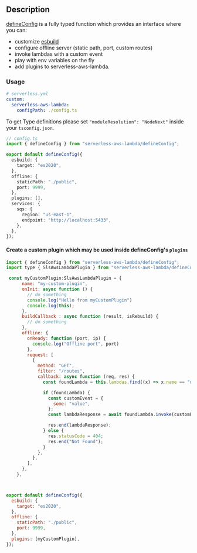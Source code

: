 ## Description

[defineConfig](../src/defineConfig.ts) is a fully typed function which provides an interface where you can:

- customize [esbuild](esbuild.md)
- configure offline server (static path, port, custom routes)
- invoke lambdas with a custom event
- play with env variables on the fly
- add plugins to serverless-aws-lambda.

### Usage

```yaml
# serverless.yml
custom:
  serverless-aws-lambda:
    configPath: ./config.ts
```

To get Type definitions please set `"moduleResolution": "NodeNext"` inside your `tsconfig.json`.

```ts
// config.ts
import { defineConfig } from "serverless-aws-lambda/defineConfig";

export default defineConfig({
  esbuild: {
    target: "es2020",
  },
  offline: {
    staticPath: "./public",
    port: 9999,
  },
  plugins: [],
  services: {
    sqs: {
      region: "us-east-1",
      endpoint: "http://localhost:5433",
    },
  },
});
```

#### Create a custom plugin which may be used inside defineConfig's `plugins`

```js
import { defineConfig } from "serverless-aws-lambda/defineConfig";
import type { SlsAwsLambdaPlugin } from "serverless-aws-lambda/defineConfig";

 const myCustomPlugin:SlsAwsLambdaPlugin = {
      name: "my-custom-plugin",
      onInit: async function () {
        // do something
        console.log("Hello from myCustomPlugin")
        console.log(this);
      },
      buildCallback : async function (result, isRebuild) {
        // do something
      },
      offline: {
        onReady: function (port, ip) {
          console.log("Offline port", port)
        },
        request: [
          {
            method: "GET",
            filter: "/routes",
            callback: async function (req, res) {
              const foundLambda = this.lambdas.find((x) => x.name == "myAwsomeLambda");

              if (foundLambda) {
                const customEvent = {
                  some: "value",
                };
                const lambdaResponse = await foundLambda.invoke(customEvent);

                res.end(lambdaResponse);
              } else {
                res.statusCode = 404;
                res.end("Not Found");
              }
            },
          },
        ],
      },
    },



export default defineConfig({
  esbuild: {
    target: "es2020",
  },
  offline: {
    staticPath: "./public",
    port: 9999,
  },
  plugins: [myCustomPlugin],
});
```
